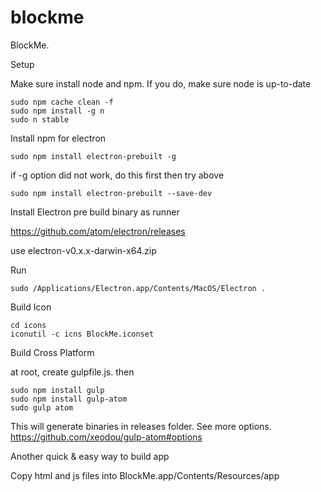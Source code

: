 # blockme
BlockMe.

Setup

Make sure install node and npm. If you do, make sure node is up-to-date

```
sudo npm cache clean -f
sudo npm install -g n
sudo n stable
```


Install npm for electron

```
sudo npm install electron-prebuilt -g
```
if -g option did not work, do this first then try above
```
sudo npm install electron-prebuilt --save-dev
```

Install Electron pre build binary as runner

https://github.com/atom/electron/releases

use electron-v0.x.x-darwin-x64.zip



Run
```
sudo /Applications/Electron.app/Contents/MacOS/Electron .
```

Build Icon
```
cd icons
iconutil -c icns BlockMe.iconset 
```


Build Cross Platform

at root, create gulpfile.js. then
```
sudo npm install gulp
sudo npm install gulp-atom
sudo gulp atom
```
This will generate binaries in releases folder.
See more options.
https://github.com/xeodou/gulp-atom#options



Another quick & easy way to build app

Copy html and js files into BlockMe.app/Contents/Resources/app
